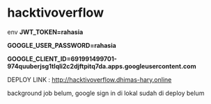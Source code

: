 # hacktivoverflow

env
**JWT_TOKEN=rahasia**

**GOOGLE_USER_PASSWORD=rahasia**

**GOOGLE_CLIENT_ID=691991499701-974quuberjsg1tlqli2c2djftpitq7da.apps.googleusercontent.com**


DEPLOY LINK : http://hacktivoverflow.dhimas-hary.online

background job belum, google sign in di lokal sudah di deploy belum
